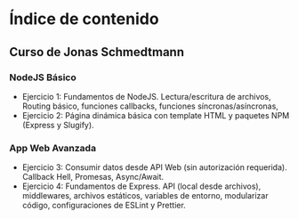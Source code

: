 # Índice de contenido

## Curso de Jonas Schmedtmann

### NodeJS Básico

- Ejercicio 1: Fundamentos de NodeJS. Lectura/escritura de archivos, Routing básico, funciones callbacks, funciones síncronas/asíncronas,
- Ejercicio 2: Página dinámica básica con template HTML y paquetes NPM (Express y Slugify).

### App Web Avanzada

- Ejercicio 3: Consumir datos desde API Web (sin autorización requerida). Callback Hell, Promesas, Async/Await.
- Ejercicio 4: Fundamentos de Express. API (local desde archivos), middlewares, archivos estáticos, variables de entorno, modularizar código, configuraciones de ESLint y Prettier.
